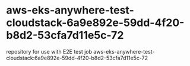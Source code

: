 # aws-eks-anywhere-test-cloudstack-6a9e892e-59dd-4f20-b8d2-53cfa7d11e5c-72
repository for use with E2E test job aws-eks-anywhere-test-cloudstack:6a9e892e-59dd-4f20-b8d2-53cfa7d11e5c-72
